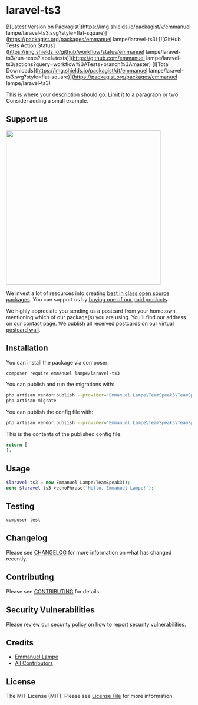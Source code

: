 # laravel-ts3

[![Latest Version on Packagist](https://img.shields.io/packagist/v/emmanuel lampe/laravel-ts3.svg?style=flat-square)](https://packagist.org/packages/emmanuel lampe/laravel-ts3)
[![GitHub Tests Action Status](https://img.shields.io/github/workflow/status/emmanuel lampe/laravel-ts3/run-tests?label=tests)](https://github.com/emmanuel lampe/laravel-ts3/actions?query=workflow%3ATests+branch%3Amaster)
[![Total Downloads](https://img.shields.io/packagist/dt/emmanuel lampe/laravel-ts3.svg?style=flat-square)](https://packagist.org/packages/emmanuel lampe/laravel-ts3)


This is where your description should go. Limit it to a paragraph or two. Consider adding a small example.

## Support us

[<img src="https://github-ads.s3.eu-central-1.amazonaws.com/package-laravel-ts3-laravel.jpg?t=1" width="419px" />](https://spatie.be/github-ad-click/package-laravel-ts3-laravel)

We invest a lot of resources into creating [best in class open source packages](https://spatie.be/open-source). You can support us by [buying one of our paid products](https://spatie.be/open-source/support-us).

We highly appreciate you sending us a postcard from your hometown, mentioning which of our package(s) you are using. You'll find our address on [our contact page](https://spatie.be/about-us). We publish all received postcards on [our virtual postcard wall](https://spatie.be/open-source/postcards).

## Installation

You can install the package via composer:

```bash
composer require emmanuel lampe/laravel-ts3
```

You can publish and run the migrations with:

```bash
php artisan vendor:publish --provider="Emmanuel Lampe\TeamSpeak3\TeamSpeak3ServiceProvider" --tag="migrations"
php artisan migrate
```

You can publish the config file with:
```bash
php artisan vendor:publish --provider="Emmanuel Lampe\TeamSpeak3\TeamSpeak3ServiceProvider" --tag="config"
```

This is the contents of the published config file:

```php
return [
];
```

## Usage

```php
$laravel-ts3 = new Emmanuel Lampe\TeamSpeak3();
echo $laravel-ts3->echoPhrase('Hello, Emmanuel Lampe!');
```

## Testing

```bash
composer test
```

## Changelog

Please see [CHANGELOG](CHANGELOG.md) for more information on what has changed recently.

## Contributing

Please see [CONTRIBUTING](.github/CONTRIBUTING.md) for details.

## Security Vulnerabilities

Please review [our security policy](../../security/policy) on how to report security vulnerabilities.

## Credits

- [Emmanuel Lampe](https://github.com/RexlManu)
- [All Contributors](../../contributors)

## License

The MIT License (MIT). Please see [License File](LICENSE.md) for more information.
